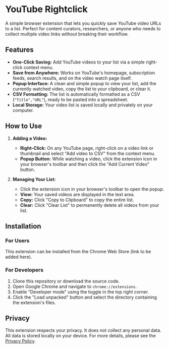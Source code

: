 # YouTube Rightclick

A simple browser extension that lets you quickly save YouTube video URLs to a list. Perfect for content curators, researchers, or anyone who needs to collect multiple video links without breaking their workflow.

## Features

- **One-Click Saving:** Add YouTube videos to your list via a simple right-click context menu.
- **Save from Anywhere:** Works on YouTube's homepage, subscription feeds, search results, and on the video watch page itself.
- **Popup Interface:** A clean and simple popup to view your list, add the currently watched video, copy the list to your clipboard, or clear it.
- **CSV Formatting:** The list is automatically formatted as a CSV (`"Title","URL"`), ready to be pasted into a spreadsheet.
- **Local Storage:** Your video list is saved locally and privately on your computer.

## How to Use

1.  **Adding a Video:**
    - **Right-Click:** On any YouTube page, right-click on a video link or thumbnail and select "Add video to CSV" from the context menu.
    - **Popup Button:** While watching a video, click the extension icon in your browser's toolbar and then click the "Add Current Video" button.

2.  **Managing Your List:**
    - Click the extension icon in your browser's toolbar to open the popup.
    - **View:** Your saved videos are displayed in the text area.
    - **Copy:** Click "Copy to Clipboard" to copy the entire list.
    - **Clear:** Click "Clear List" to permanently delete all videos from your list.

## Installation

### For Users
This extension can be installed from the Chrome Web Store (link to be added here).

### For Developers
1.  Clone this repository or download the source code.
2.  Open Google Chrome and navigate to `chrome://extensions`.
3.  Enable "Developer mode" using the toggle in the top right corner.
4.  Click the "Load unpacked" button and select the directory containing the extension's files.

## Privacy

This extension respects your privacy. It does not collect any personal data. All data is stored locally on your device. For more details, please see the [Privacy Policy](PRIVACY.md).
